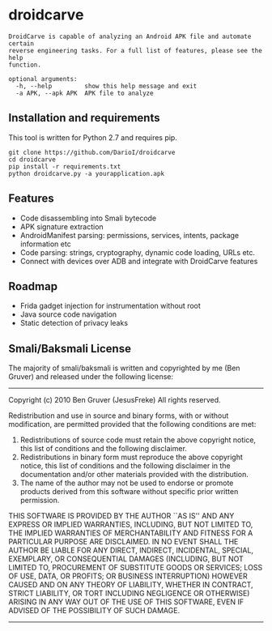 # droidcarve

```
DroidCarve is capable of analyzing an Android APK file and automate certain
reverse engineering tasks. For a full list of features, please see the help
function.

optional arguments:
  -h, --help         show this help message and exit
  -a APK, --apk APK  APK file to analyze
```
## Installation and requirements
This tool is written for Python 2.7 and requires pip.

```shell
git clone https://github.com/DarioI/droidcarve
cd droidcarve
pip install -r requirements.txt
python droidcarve.py -a yourapplication.apk  
```

## Features
* Code disassembling into Smali bytecode
* APK signature extraction
* AndroidManifest parsing: permissions, services, intents, package information etc
* Code parsing: strings, cryptography, dynamic code loading, URLs etc.
* Connect with devices over ADB and integrate with DroidCarve features

## Roadmap
* Frida gadget injection for instrumentation without root
* Java source code navigation
* Static detection of privacy leaks

## Smali/Baksmali License

The majority of smali/baksmali is written and copyrighted by me (Ben Gruver)
and released under the following license:

*******************************************************************************
Copyright (c) 2010 Ben Gruver (JesusFreke)
All rights reserved.

Redistribution and use in source and binary forms, with or without
modification, are permitted provided that the following conditions
are met:
1. Redistributions of source code must retain the above copyright
   notice, this list of conditions and the following disclaimer.
2. Redistributions in binary form must reproduce the above copyright
   notice, this list of conditions and the following disclaimer in the
   documentation and/or other materials provided with the distribution.
3. The name of the author may not be used to endorse or promote products
   derived from this software without specific prior written permission.

THIS SOFTWARE IS PROVIDED BY THE AUTHOR ``AS IS'' AND ANY EXPRESS OR
IMPLIED WARRANTIES, INCLUDING, BUT NOT LIMITED TO, THE IMPLIED WARRANTIES
OF MERCHANTABILITY AND FITNESS FOR A PARTICULAR PURPOSE ARE DISCLAIMED.
IN NO EVENT SHALL THE AUTHOR BE LIABLE FOR ANY DIRECT, INDIRECT,
INCIDENTAL, SPECIAL, EXEMPLARY, OR CONSEQUENTIAL DAMAGES (INCLUDING, BUT
NOT LIMITED TO, PROCUREMENT OF SUBSTITUTE GOODS OR SERVICES; LOSS OF USE,
DATA, OR PROFITS; OR BUSINESS INTERRUPTION) HOWEVER CAUSED AND ON ANY
THEORY OF LIABILITY, WHETHER IN CONTRACT, STRICT LIABILITY, OR TORT
INCLUDING NEGLIGENCE OR OTHERWISE) ARISING IN ANY WAY OUT OF THE USE OF
THIS SOFTWARE, EVEN IF ADVISED OF THE POSSIBILITY OF SUCH DAMAGE.
*******************************************************************************
